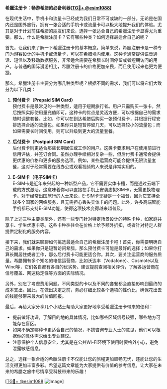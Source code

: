 **希臘注册卡：畅游希腊的必备利器[[TG💪+ @esim1088](https://t.me/s/esim1088)]**

在现代生活中，手机卡和流量卡已经成为我们日常不可或缺的一部分。无论是在国内还是国外旅行，拥有一张合适的手机卡或流量卡可以极大地提升我们的体验。尤其是对于计划前往希腊的朋友们来说，选择一张适合自己的希臘注册卡显得尤为重要。那么，什么是希臘注册卡？它有哪些种类？如何选择最适合自己的呢？

首先，让我们来了解一下希臘注册卡的基本概念。简单来说，希臘注册卡是一种专门为游客设计的手机卡或流量卡，可以在希腊境内使用。这种卡通常提供语音通话、短信以及移动数据服务，非常适合需要在希腊长时间停留或者短期访问的用户。与普通的国际漫游相比，希臘注册卡的价格更加亲民，而且使用起来也更为便捷。

那么，希臘注册卡主要分为哪几种类型呢？根据不同的需求，我们可以将它们大致分为以下几类：

1. **预付费卡（Prepaid SIM Card）**  
   预付费卡是最常见的一种类型，适用于短期旅行者。用户只需购买一张卡，然后按照实际使用量充值即可。这种卡的优点是灵活方便，可以根据自己的需求随时调整套餐。比如，你可以在到达希腊后购买一张预付费卡，并根据行程安排选择合适的流量包。如果你只是短暂停留几天，可以选择较小的流量包；而如果需要长时间使用，则可以升级到更大的流量套餐。

2. **后付费卡（Postpaid SIM Card）**  
   后付费卡则更适合那些长期居住或工作的用户。这类卡要求用户在使用前进行信用评估，并签订合同。虽然办理手续相对复杂一些，但后付费卡通常会提供更优惠的价格和更多的服务选项。例如，某些运营商可能会提供无限流量套餐，这对于经常需要在线办公或观看视频的人来说是非常实用的。

3. **E-SIM卡（电子SIM卡）**  
   E-SIM卡是近年来兴起的一种新型产品，它不需要实体卡槽，而是通过云端下载的方式激活。这意味着你可以直接在手机上安装虚拟SIM卡，无需更换物理卡。对于经常出国旅行的人士来说，E-SIM卡无疑是一个福音，因为它支持全球多个国家的网络服务，且无需担心丢失实体卡的问题。此外，许多高端智能手机都已支持E-SIM功能，使得这项技术变得越来越普及。

除了上述三种主要类型外，还有一些专门针对特定场景设计的特殊卡种，如家庭共享卡、学生优惠卡等。这些卡种往往会在价格上给予额外折扣，或者针对特定人群提供定制化的服务内容。

接下来，我们就来聊聊如何挑选最适合自己的希臘注册卡吧！首先，你需要明确自己的需求。如果你只是短暂访问希腊，那么预付费卡可能是最好的选择；如果你打算长期居住或者工作，那么后付费卡可能更适合你。其次，要关注运营商的服务质量。希腊拥有多个知名的电信运营商，比如沃达丰（Vodafone）、Cosmote以及Wind等，它们各自都有各自的优劣势。建议提前查阅相关评价，了解各运营商在信号覆盖、网速稳定性等方面的实际情况。

另外，别忘了考虑费用问题。不同类型的卡以及不同的套餐都会直接影响到最终的成本支出。因此，在做出决定之前，务必仔细比较各个选项的性价比，确保花出去的钱能够带来最大的价值回报。

最后，再给大家分享几个小贴士帮助大家更好地享受希臘注册卡带来的便利：

- 提前做好功课，了解目的地的具体情况，比如哪些区域信号较强，哪些地方可能存在盲区。
- 如果不确定哪种卡更适合自己的情况，不妨咨询专业人士的意见，他们可以根据你的具体需求给出专业建议。
- 注意保护个人信息安全，尤其是在公共Wi-Fi环境下使用时要格外小心，避免泄露敏感信息。

总之，选择一张合适的希臘注册卡不仅能让您的旅程更加顺畅无忧，还能让您的生活变得更加丰富多彩。希望这篇文章能为大家提供有价值的参考信息，让大家在未来的希腊之旅中尽情享受科技带来的乐趣！

[[TG💪+ @esim1088](https://t.me/s/esim1088) ![Image](https://i.postimg.cc/4NQfJmqS/Snipaste-2025-05-13-00-14-12.png)]